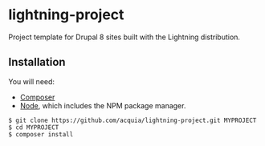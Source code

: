 # lightning-project
Project template for Drupal 8 sites built with the Lightning distribution.

## Installation

You will need:

* [Composer](https://getcomposer.org)
* [Node](https://nodejs.org), which includes the NPM package manager.

```
$ git clone https://github.com/acquia/lightning-project.git MYPROJECT
$ cd MYPROJECT
$ composer install
```
